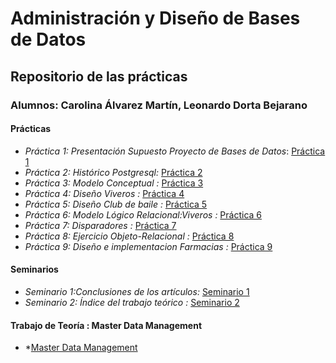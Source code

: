# Administración y Diseño de Bases de Datos
## Repositorio de las prácticas
### Alumnos: Carolina Álvarez Martín, Leonardo Dorta Bejarano
#### Prácticas
* *Práctica 1: Presentación Supuesto Proyecto de Bases de Datos*: [Práctica 1](https://github.com/alu0100944723/ADBD/blob/master/Pr%C3%A1ctica1/Documento%20de%20recopilaci%C3%B3n%20de%20requisitos.md)
* *Práctica 2: Histórico Postgresql:* [Práctica 2](https://github.com/alu0100944723/ADBD/blob/master/Pr%C3%A1ctica2/Hist%C3%B3rico%20Postgresql.md)
* *Práctica 3: Modelo Conceptual :* [Práctica 3](https://github.com/alu0100944723/ADBD/tree/master/Pr%C3%A1ctica%203)
* *Práctica 4: Diseño Viveros :* [Práctica 4](https://github.com/alu0100944723/ADBD/tree/master/Pr%C3%A1ctica%204)
* *Práctica 5: Diseño Club de baile :* [Práctica 5](https://github.com/alu0100944723/ADBD/tree/master/Pr%C3%A1ctica5)
* *Práctica 6: Modelo Lógico Relacional:Viveros :* [Práctica 6](https://github.com/alu0100944723/ADBD/tree/master/Pr%C3%A1ctica6)
* *Práctica 7: Disparadores :* [Práctica 7](https://github.com/alu0100944723/ADBD/tree/master/Pr%C3%A1ctica7)
* *Práctica 8: Ejercicio Objeto-Relacional :* [Práctica 8](https://github.com/alu0100944723/ADBD/tree/master/Pr%C3%A1ctica8)
* *Práctica 9: Diseño e implementacion Farmacias :* [Práctica 9](https://github.com/alu0100944723/ADBD/tree/master/Pr%C3%A1ctica9)
#### Seminarios
* *Seminario 1:Conclusiones de los artículos:*  [Seminario 1](https://view.genial.ly/5d9499ee50b5040f6eda7e74/vertical-infographic-genially-sin-titulo)
* *Seminario 2: Índice del trabajo teórico :* [Seminario 2](https://github.com/alu0100944723/ADBD/tree/master/Seminario2)
#### Trabajo de Teoría : Master Data Management
* *[Master Data Management](https://docs.google.com/presentation/d/1m5ux5Zd0nRih3QfVsFsKJz4WDjDIzqWmCz8QfyfwB7I/edit?usp=sharing)
